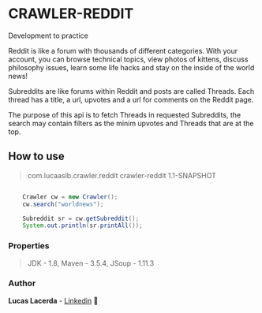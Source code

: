 # CRAWLER-REDDIT

Development to practice

Reddit is like a forum with thousands of different categories. With your account, you can browse technical topics, view photos of kittens, discuss philosophy issues, learn some life hacks and stay on the inside of the world news!

Subreddits are like forums within Reddit and posts are called Threads.
Each thread has a title, a url, upvotes and a url for comments on the Reddit page.

The purpose of this api is to fetch Threads in requested Subreddits, the search may contain filters as the minim upvotes and Threads that are at the top.

## How to use

>	<groupId>com.lucaaslb.crawler.reddit</groupId>
	<artifactId>crawler-reddit</artifactId>
	<version>1.1-SNAPSHOT</version>


```java

    Crawler cw = new Crawler();
	cw.search("worldnews");

	Subreddit sr = cw.getSubreddit();
	System.out.println(sr.printAll());

```

### Properties 

> JDK - 1.8,  Maven - 3.5.4, JSoup - 1.11.3


### Author

**Lucas Lacerda** - [Linkedin](https://www.linkedin.com/in/lucaaslb/) :pizza: